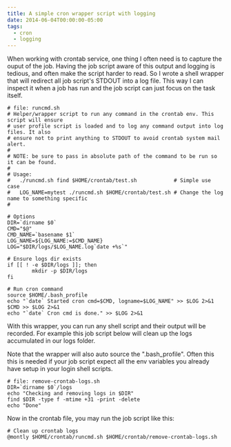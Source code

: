 ```yaml
---
title: A simple cron wrapper script with logging
date: 2014-06-04T00:00:00-05:00
tags:
  - cron
  - logging
---
```

When working with crontab service, one thing I often need is to capture the ouput of the job. Having the job script aware of this output and logging is tedious, and often make the script harder to read. So I wrote a shell wrapper that will redirect all job script's STDOUT into a log file. This way I can inspect it when a job has run and the job script can just focus on the task itself. 
```
# file: runcmd.sh
# Helper/wrapper script to run any command in the crontab env. This script will ensure
# user profile script is loaded and to log any command output into log files. It also
# ensure not to print anything to STDOUT to avoid crontab system mail alert.
#
# NOTE: be sure to pass in absolute path of the command to be run so it can be found.
#
# Usage:
#   ./runcmd.sh find $HOME/crontab/test.sh            # Simple use case
#   LOG_NAME=mytest ./runcmd.sh $HOME/crontab/test.sh # Change the log name to something specific
#

# Options
DIR=`dirname $0`
CMD="$@"
CMD_NAME=`basename $1`
LOG_NAME=${LOG_NAME:=$CMD_NAME}
LOG="$DIR/logs/$LOG_NAME.log`date +%s`"

# Ensure logs dir exists
if [[ ! -e $DIR/logs ]]; then
        mkdir -p $DIR/logs
fi

# Run cron command
source $HOME/.bash_profile
echo "`date` Started cron cmd=$CMD, logname=$LOG_NAME" >> $LOG 2>&1
$CMD >> $LOG 2>&1
echo "`date` Cron cmd is done." >> $LOG 2>&1
```
With this wrapper, you can run any shell script and their output will be recorded. For example this job script below will clean up the logs accumulated in our logs folder.

Note that the wrapper will also auto source the ".bash_profile". Often this this is needed if your job script expect all the env variables you already have setup in your login shell scripts.
```
# file: remove-crontab-logs.sh
DIR=`dirname $0`/logs
echo "Checking and removing logs in $DIR"
find $DIR -type f -mtime +31 -print -delete
echo "Done"
```
Now in the crontab file, you may run the job script like this:
```
# Clean up crontab logs
@montly $HOME/crontab/runcmd.sh $HOME/crontab/remove-crontab-logs.sh

```
